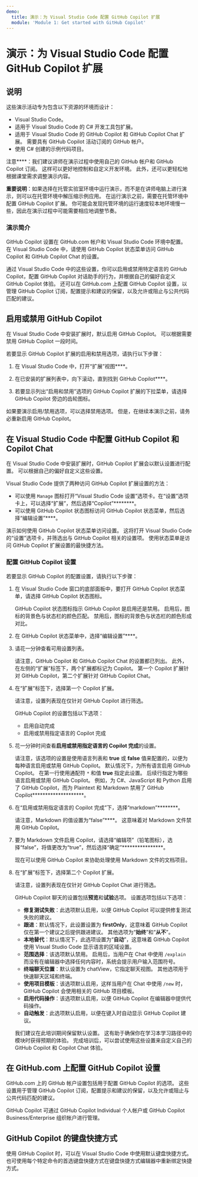 ```yaml
---
demo:
  title: 演示：为 Visual Studio Code 配置 GitHub Copilot 扩展
  module: 'Module 1: Get started with GitHub Copilot'
---
```


# 演示：为 Visual Studio Code 配置 GitHub Copilot 扩展

## 说明

这些演示活动专为包含以下资源的环境而设计：

- Visual Studio Code。
- 适用于 Visual Studio Code 的 C# 开发工具包扩展。
- 适用于 Visual Studio Code 的 GitHub Copilot 和 GitHub Copilot Chat 扩展。 需要具有 GitHub Copilot 活动订阅的 GitHub 帐户。
- 使用 C# 创建的示例代码项目。

注意****：我们建议讲师在演示过程中使用自己的 GitHub 帐户和 GitHub Copilot 订阅。 这样可以更好地控制和自定义开发环境。 此外，还可以更轻松地根据课堂需求调整演示内容。

**重要说明**：如果选择在托管实验室环境中运行演示，而不是在讲师电脑上进行演示，则可以在托管环境中解压缩示例应用。 在运行演示之前，需要在托管环境中配置 GitHub Copilot 扩展。 你可能会发现托管环境的运行速度较本地环境慢一些，因此在演示过程中可能需要相应地调整节奏。

### 演示简介

GitHub Copilot 设置在 GitHub.com 帐户和 Visual Studio Code 环境中配置。 在 Visual Studio Code 中，请使用 GitHub Copilot 状态菜单访问 GitHub Copilot 和 GitHub Copilot Chat 的设置。

通过 Visual Studio Code 中的这些设置，你可以启用或禁用特定语言的 GitHub Copilot，配置 GitHub Copilot 对话助手的行为，并根据自己的偏好自定义 GitHub Copilot 体验。 还可以在 GitHub.com 上配置 GitHub Copilot 设置，以管理 GitHub Copilot 订阅，配置提示和建议的保留，以及允许或阻止与公共代码匹配的建议。

## 启用或禁用 GitHub Copilot

在 Visual Studio Code 中安装扩展时，默认启用 GitHub Copilot。 可以根据需要禁用 GitHub Copilot 一段时间。

若要显示 GitHub Copilot 扩展的启用和禁用选项，请执行以下步骤：

1. 在 Visual Studio Code 中，打开“扩展”视图****。

1. 在已安装的扩展列表中，向下滚动，直到找到 GitHub Copilot****。

1. 若要显示列出“启用和禁用”选项的 GitHub Copilot 扩展的下拉菜单，请选择 GitHub Copilot 旁边的齿轮图标。

如果要演示启用/禁用选项，可以选择禁用选项。 但是，在继续本演示之前，请务必重新启用 GitHub Copilot。

## 在 Visual Studio Code 中配置 GitHub Copilot 和 Copilot Chat

在 Visual Studio Code 中安装扩展时，GitHub Copilot 扩展会以默认设置进行配置。 可以根据自己的偏好自定义这些设置。

Visual Studio Code 提供了两种访问 GitHub Copilot 扩展设置的方法：

- 可以使用 `Manage` 图标打开“Visual Studio Code 设置”选项卡。在“设置”选项卡上，可以选择“扩展”，然后选择“Copilot”********。
- 可以使用 GitHub Copilot 状态图标访问 GitHub Copilot 状态菜单，然后选择“编辑设置”****。

演示如何使用 GitHub Copilot 状态菜单访问设置。 这将打开 Visual Studio Code 的“设置”选项卡，并筛选出与 GitHub Copilot 相关的设置项。 使用状态菜单是访问 GitHub Copilot 扩展设置的最快捷方法。

### 配置 GitHub Copilot 设置

若要显示 GitHub Copilot 的配置设置，请执行以下步骤：

1. 在 Visual Studio Code 窗口的底部面板中，要打开 GitHub Copilot 状态菜单，请选择 GitHub Copilot 状态图标。

    GitHub Copilot 状态图标指示 GitHub Copilot 是启用还是禁用。 启用后，图标的背景色与状态栏的颜色匹配。 禁用后，图标的背景色与状态栏的颜色形成对比。

1. 在 GitHub Copilot 状态菜单中，选择“编辑设置”****。

1. 请花一分钟查看可用设置列表。

    请注意，GitHub Copilot 和 GitHub Copilot Chat 的设置都已列出。 此外，在左侧的“扩展”标签下，两个扩展都标记为 Copilot。 第一个 Copilot 扩展针对 GitHub Copilot，第二个扩展针对 GitHub Copilot Chat。

1. 在“扩展”标签下，选择第一个 Copilot 扩展。

    请注意，设置列表现在仅针对 GitHub Copilot 进行筛选。

    GitHub Copilot 的设置包括以下选项：

    - 启用自动完成
    - 启用或禁用指定语言的 Copilot 完成

1. 花一分钟时间查看**启用或禁用指定语言的 Copilot 完成**的设置。

    请注意，该选项的设置是使用语言列表和 **true** 或 **false** 值来配置的，以便为每种语言启用或禁用 GitHub Copilot。 默认情况下，为所有语言启用 GitHub Copilot。 在第一行使用通配符 `*` 和值 **true** 指定此设置。 后续行指定为哪些语言启用或禁用 GitHub Copilot。 例如，为 C#、JavaScript 和 Python 启用了 GitHub Copilot，而为 Plaintext 和 Markdown 禁用了 GitHub Copilot********************。

1. 在“启用或禁用指定语言的 Copilot 完成”下，选择“markdown”********。

    请注意，Markdown 的值设置为“false”****。 这意味着对 Markdown 文件禁用 GitHub Copilot。

1. 要为 Markdown 文件启用 Copilot，请选择“编辑项”（铅笔图标），选择“false”，将值更改为“true”，然后选择“确定”****************。

    现在可以使用 GitHub Copilot 来协助处理使用 Markdown 文件的文档项目。

1. 在“扩展”标签下，选择第二个 Copilot 扩展。

    请注意，设置列表现在仅针对 GitHub Copilot Chat 进行筛选。

    GitHub Copilot 聊天的设置包括**预览**和**试验**选项。 设置选项包括以下选项：

    - **修复测试失败**：此选项默认启用，以便 GitHub Copilot 可以提供修复测试失败的建议。
    - **跟进**：默认情况下，此设置设置为 **firstOnly**，这意味着 GitHub Copilot 仅在第一个建议之后提供跟进建议。 其他选项为“**始终**”和“**从不**”。
    - **本地替代**：默认情况下，此选项设置为“**自动**”，这意味着 GitHub Copilot 使用 Visual Studio Code 显示语言的区域设置。
    - **范围选择**：该选项默认禁用。 启用后，当用户在 Chat 中使用 `/explain` 而没有在编辑器中选择任何内容时，系统会提示用户输入范围符号。
    - **终端聊天位置**：默认设置为 chatView，它指定聊天视图。 其他选项用于快速聊天区域和终端。
    - **使用项目模板**：该选项默认启用，这样当用户在 Chat 中使用 `/new` 时，GitHub Copilot 会使用相关的 GitHub 项目模板。
    - **启用代码操作**：该选项默认启用，以便 GitHub Copilot 在编辑器中提供代码操作。
    - **自动触发**：此选项默认启用，以便在键入时自动显示 GitHub Copilot 建议。

    我们建议在此培训期间保留默认设置。 这有助于确保你在学习本学习路径中的模块时获得预期的体验。 完成培训后，可以尝试使用这些设置来自定义自己的 GitHub Copilot 和 Copilot Chat 体验。

## 在 GitHub.com 上配置 GitHub Copilot 设置

GitHub.com 上的 GitHub 帐户设置包括用于配置 GitHub Copilot 的选项。 这些设置用于管理 GitHub Copilot 订阅，配置提示和建议的保留，以及允许或阻止与公共代码匹配的建议。

GitHub Copilot 可通过 GitHub Copilot Individual 个人帐户或 GitHub Copilot Business/Enterprise 组织帐户进行管理。

## GitHub Copilot 的键盘快捷方式

使用 GitHub Copilot 时，可以在 Visual Studio Code 中使用默认键盘快捷方式。 也可使用每个特定命令的首选键盘快捷方式在键盘快捷方式编辑器中重新绑定快捷方式。

